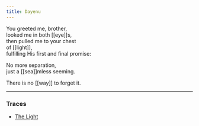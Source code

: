 ```yaml
---
title: Dayenu
---
```


You greeted me, brother,  
looked me in both [[eye]]s,  
then pulled me to your chest  
of [[light]],  
fulfilling His first and final promise:  
  
No more separation,  
just a [[sea]]mless seeming.  
  
There is no [[way]] to forget it.   

---

### Traces

* [The Light](https://www.youtube.com/watch?v=o-AWA-az0Tk)